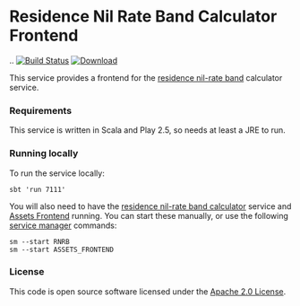 # Residence Nil Rate Band Calculator Frontend
..
[![Build Status](https://travis-ci.org/hmrc/residence-nil-rate-band-calculator-frontend.svg?branch=master)](https://travis-ci.org/hmrc/residence-nil-rate-band-calculator-frontend) [ ![Download](https://api.bintray.com/packages/hmrc/releases/residence-nil-rate-band-calculator-frontend/images/download.svg) ](https://bintray.com/hmrc/releases/residence-nil-rate-band-calculator-frontend/_latestVersion)

This service provides a frontend for the [residence nil-rate band](https://www.gov.uk/guidance/inheritance-tax-residence-nil-rate-band) calculator service.

### Requirements
This service is written in Scala and Play 2.5, so needs at least a JRE to run.

### Running locally
To run the service locally:

    sbt 'run 7111'

You will also need to have the [residence nil-rate band calculator](https://github.com/hmrc/residence-nil-rate-band-calculator) service and
[Assets Frontend](https://github.com/hmrc/assets-frontend) running.  You can start these manually, or use the following [service manager](https://github.com/hmrc/service-manager) commands:

    sm --start RNRB
    sm --start ASSETS_FRONTEND

### License

This code is open source software licensed under the [Apache 2.0 License]("http://www.apache.org/licenses/LICENSE-2.0.html").
    
